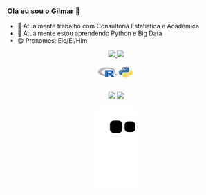 ### Olá eu sou o Gilmar 👋

- 🔭 Atualmente trabalho com Consultoria Estatística e Acadêmica
- 🌱 Atualmente estou aprendendo Python e Big Data
- 😄 Pronomes: Ele/Él/Him 

<div>
  <a href="https://github.com/ogilmar">

<div>
  <a href="https://github.com/ogilmar">
</div><div align="center">
  <a href="https://github.com/ogilmar">
    
  <img height="180em" src="https://github-readme-stats.vercel.app/api?username=ogilmar&show_icons=true&theme=dark&include_all_commits=true&count_private=true"/>
  <img height="180em" src="https://github-readme-stats.vercel.app/api/top-langs/?username=ogilmar&layout=compact&langs_count=7&theme=dark"/>
    
<div style="display: inline_block"><br>
  <img align="center" alt="gilmar-R" height="30" width="40" src="https://raw.githubusercontent.com/devicons/devicon/master/icons/r/r-original.svg">
  <img align="center" alt="gilmar-Python" height="30" width="40" src="https://raw.githubusercontent.com/devicons/devicon/master/icons/python/python-original.svg">
  
  ##
  
  <div> 
  <a href = "mailto:jgilmar.souza@gmail.com"><img src="https://img.shields.io/badge/-Gmail-%23333?style=for-the-badge&logo=gmail&logoColor=white" target="_blank"></a>
  <a href="https://www.linkedin.com/in/jgilmarsouza" target="_blank"><img src="https://img.shields.io/badge/-LinkedIn-%230077B5?style=for-the-badge&logo=linkedin&logoColor=white" target="_blank"></a> 
 
  ![Snake animation](https://github.com/rafaballerini/rafaballerini/blob/output/github-contribution-grid-snake.svg)
 
</div>
  
 
